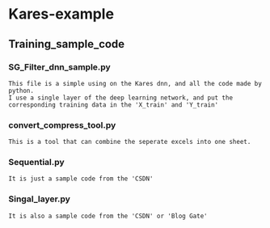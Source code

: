 # Kares-example

## Training_sample_code

### SG_Filter_dnn_sample.py
    This file is a simple using on the Kares dnn, and all the code made by python.
	I use a single layer of the deep learning network, and put the corresponding training data in the 'X_train' and 'Y_train'
	
### convert_compress_tool.py
	This is a tool that can combine the seperate excels into one sheet.
	
### Sequential.py
	It is just a sample code from the 'CSDN'
	
### Singal_layer.py
    It is also a sample code from the 'CSDN' or 'Blog Gate'


	
	